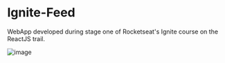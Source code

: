 # Ignite-Feed

WebApp developed during stage one of Rocketseat's Ignite course on the ReactJS trail.

![image](https://user-images.githubusercontent.com/49743052/176993182-c6696bfc-4b8f-413b-a83a-8d30a5a843c3.png)
